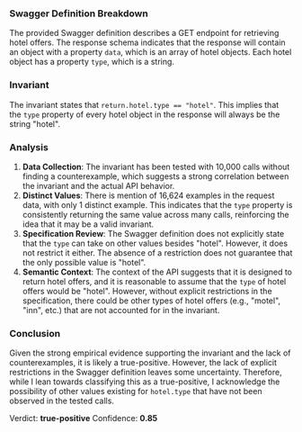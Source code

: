 ### Swagger Definition Breakdown
The provided Swagger definition describes a GET endpoint for retrieving hotel offers. The response schema indicates that the response will contain an object with a property `data`, which is an array of hotel objects. Each hotel object has a property `type`, which is a string.

### Invariant
The invariant states that `return.hotel.type == "hotel"`. This implies that the `type` property of every hotel object in the response will always be the string "hotel".

### Analysis
1. **Data Collection**: The invariant has been tested with 10,000 calls without finding a counterexample, which suggests a strong correlation between the invariant and the actual API behavior.
2. **Distinct Values**: There is mention of 16,624 examples in the request data, with only 1 distinct example. This indicates that the `type` property is consistently returning the same value across many calls, reinforcing the idea that it may be a valid invariant.
3. **Specification Review**: The Swagger definition does not explicitly state that the `type` can take on other values besides "hotel". However, it does not restrict it either. The absence of a restriction does not guarantee that the only possible value is "hotel".
4. **Semantic Context**: The context of the API suggests that it is designed to return hotel offers, and it is reasonable to assume that the `type` of hotel offers would be "hotel". However, without explicit restrictions in the specification, there could be other types of hotel offers (e.g., "motel", "inn", etc.) that are not accounted for in the invariant.

### Conclusion
Given the strong empirical evidence supporting the invariant and the lack of counterexamples, it is likely a true-positive. However, the lack of explicit restrictions in the Swagger definition leaves some uncertainty. Therefore, while I lean towards classifying this as a true-positive, I acknowledge the possibility of other values existing for `hotel.type` that have not been observed in the tested calls. 

Verdict: **true-positive**
Confidence: **0.85**
